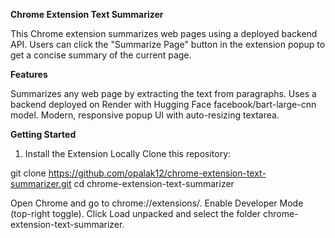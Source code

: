 **Chrome Extension Text Summarizer**

This Chrome extension summarizes web pages using a deployed backend API. Users can click the "Summarize Page" button in the extension popup to get a concise summary of the current page.

**Features**

Summarizes any web page by extracting the text from paragraphs.
Uses a backend deployed on Render with Hugging Face facebook/bart-large-cnn model.
Modern, responsive popup UI with auto-resizing textarea.

**Getting Started**
1. Install the Extension Locally
Clone this repository:

  git clone https://github.com/opalak12/chrome-extension-text-summarizer.git
  cd chrome-extension-text-summarizer


Open Chrome and go to chrome://extensions/.
Enable Developer Mode (top-right toggle).
Click Load unpacked and select the folder chrome-extension-text-summarizer.
